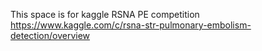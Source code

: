 This space is for kaggle RSNA PE competition
https://www.kaggle.com/c/rsna-str-pulmonary-embolism-detection/overview

